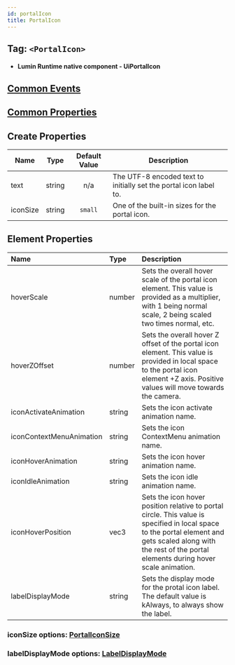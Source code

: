 ```yaml
---
id: portalIcon
title: PortalIcon
---
```


## Tag: `<PortalIcon>`

- #### Lumin Runtime native component - UiPortalIcon

## [Common Events](../types/Events.md)

## [Common Properties](../types/Properties.md)

## Create Properties

| Name  | Type   | Default Value | Description |
| ----- | ------ | :-----------: | ----------- |
| text  | string |      n/a      | The UTF-8 encoded text to initially set the portal icon label to. |
| iconSize | string |  `small`   | One of the built-in sizes for the portal icon. |

## Element Properties

| Name       | Type   | Description |
| :--------- | :----- | :---------- |
| hoverScale | number | Sets the overall hover scale of the portal icon element. This value is provided as a multiplier, with 1 being normal scale, 2 being scaled two times normal, etc. |
| hoverZOffset | number | Sets the overall hover Z offset of the portal icon element. This value is provided in local space to the portal icon element +Z axis. Positive values will move towards the camera. |
| iconActivateAnimation | string | Sets the icon activate animation name. |
| iconContextMenuAnimation | string | Sets the icon ContextMenu animation name. |
| iconHoverAnimation | string | Sets the icon hover animation name. |
| iconIdleAnimation | string | Sets the icon idle animation name. |
| iconHoverPosition | vec3 | Sets the icon hover position relative to portal circle. This value is specified in local space to the portal element and gets scaled along with the rest of the portal elements during hover scale animation. |
| labelDisplayMode | string | Sets the display mode for the protal icon label. The default value is kAlways, to always show the label. |

### iconSize options: [PortalIconSize](../types/PortalIconSize.md)
### labelDisplayMode options: [LabelDisplayMode](../types/LabelDisplayMode.md)
